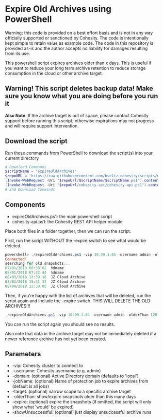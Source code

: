 # Expire Old Archives using PowerShell

Warning: this code is provided on a best effort basis and is not in any way officially supported or sanctioned by Cohesity. The code is intentionally kept simple to retain value as example code. The code in this repository is provided as-is and the author accepts no liability for damages resulting from its use.

This powershell script expires archives older than x days. This is useful if you want to reduce your long term archive retention to reduce storage consumption in the cloud or other archive target.

## Warning! This script deletes backup data! Make sure you know what you are doing before you run it

**Also Note**: If the archive target is out of space, please contact Cohesity support before running this script, otherwise expirations may not progress and will require support intervention.

## Download the script

Run these commands from PowerShell to download the script(s) into your current directory

```powershell
# Download Commands
$scriptName = 'expireOldArchives'
$repoURL = 'https://raw.githubusercontent.com/bseltz-cohesity/scripts/master/powershell'
(Invoke-WebRequest -Uri "$repoUrl/$scriptName/$scriptName.ps1").content | Out-File "$scriptName.ps1"; (Get-Content "$scriptName.ps1") | Set-Content "$scriptName.ps1"
(Invoke-WebRequest -Uri "$repoUrl/cohesity-api/cohesity-api.ps1").content | Out-File cohesity-api.ps1; (Get-Content cohesity-api.ps1) | Set-Content cohesity-api.ps1
# End Download Commands
```

## Components

* expireOldArchives.ps1: the main powershell script
* cohesity-api.ps1: the Cohesity REST API helper module

Place both files in a folder together, then we can run the script.

First, run the script WITHOUT the -expire switch to see what would be deleted.

```powershell
powershell> ./expireOldArchives.ps1 -vip 10.99.1.64 -username admin -olderThan 120
Connected!
searching for old snapshots...
07/01/2018 00:38:02  hdname
08/01/2018 07:42:44  hdname
08/03/2018 13:39:18  JZ Cloud Archive
08/03/2018 15:51:37  JZ Cloud Archive
08/04/2018 13:38:00  JZ Cloud Archive
```

Then, if you're happy with the list of archives that will be deleted, run the script again and include the -expire switch. THIS WILL DELETE THE OLD ARCHIVES!!!

```powershell
./expireOldArchives.ps1 -vip 10.99.1.64 -username admin -olderThan 120 -expire
```

You can run the script again you should see no results.

Also note that data in the archive target may not be immediately deleted if a newer reference archive has not yet been created.

## Parameters

* -vip: Cohesity cluster to connect to
* -username: Cohesity username (e.g. admin)
* -domain: (optional) Active Directory domain (defaults to 'local')
* -jobName: (optional) Name of protection job to expire archives from (default is all jobs)
* -target: (optional) narrow scope to a specific archive target
* -olderThan: show/expire snapshots older than this many days
* -expire: (optional) expire the snapshots (if omitted, the script will only show what 'would' be expired)
* -showUnsuccessful: (optional) just display unsuccessful archive runs
